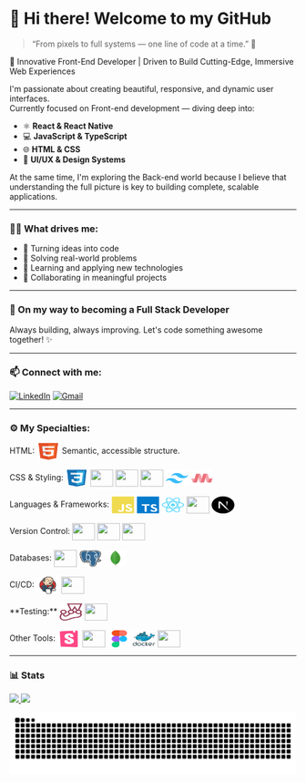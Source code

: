 # 👋 Hi there! Welcome to my GitHub

> “From pixels to full systems — one line of code at a time.” 🚀

🚀 Innovative Front-End Developer | Driven to Build Cutting-Edge, Immersive Web Experiences

I'm passionate about creating beautiful, responsive, and dynamic user interfaces.  
Currently focused on Front-end development — diving deep into:

- ⚛️ **React & React Native** 
- 💻 **JavaScript & TypeScript**
- 🌐 **HTML & CSS**
- 🎨 **UI/UX & Design Systems**

At the same time, I'm exploring the Back-end world because I believe that understanding the full picture is key to building complete, scalable applications.

---

### 👨‍💻 What drives me:
- 🔧 Turning ideas into code
- 🧠 Solving real-world problems
- 🚀 Learning and applying new technologies
- 🤝 Collaborating in meaningful projects

---

### 🌱 On my way to becoming a Full Stack Developer

Always building, always improving. Let's code something awesome together! ✨

---

### 📫 Connect with me:

[![LinkedIn](https://img.shields.io/badge/-LinkedIn-blue?style=for-the-badge&logo=linkedin&logoColor=white)](https://www.linkedin.com/in/ricardo-barbosa-38b760145)
[![Gmail](https://img.shields.io/badge/-Gmail-D14836?style=for-the-badge&logo=gmail&logoColor=white)](mailto:ricardo.baldrez@gmail.com)

---

### ⚙️ My Specialties:
<div style="display: inline_block">
HTML:  
<img align="center" alt="HTML" height="30" width="40" src="https://raw.githubusercontent.com/devicons/devicon/master/icons/html5/html5-original.svg"> Semantic, accessible structure.
<br><br>
CSS & Styling:
<img align="center" height="30" width="40" src="https://raw.githubusercontent.com/devicons/devicon/master/icons/css3/css3-original.svg">
<img align="center" height="30" width="40" src="https://cdn.jsdelivr.net/gh/devicons/devicon/icons/sass/sass-original.svg" />
<img align="center" height="30" width="40" src="https://cdn.jsdelivr.net/gh/devicons/devicon/icons/materialui/materialui-original.svg" />
<img align="center" height="30" width="40" src="https://cdn.jsdelivr.net/gh/devicons/devicon@latest/icons/bootstrap/bootstrap-original-wordmark.svg" />
<img align="center" height="30" width="40" src="https://raw.githubusercontent.com/devicons/devicon/6910f0503efdd315c8f9b858234310c06e04d9c0/icons/tailwindcss/tailwindcss-original.svg" />
<img align="center" height="30" width="40" src="https://raw.githubusercontent.com/devicons/devicon/6910f0503efdd315c8f9b858234310c06e04d9c0/icons/materializecss/materializecss-original.svg" />
<br><br>
Languages & Frameworks: 
<img align="center" height="30" width="40" src="https://raw.githubusercontent.com/devicons/devicon/master/icons/javascript/javascript-plain.svg">
<img align="center" height="30" width="40" src="https://raw.githubusercontent.com/devicons/devicon/master/icons/typescript/typescript-plain.svg">
<img align="center" height="30" width="40" src="https://raw.githubusercontent.com/devicons/devicon/master/icons/react/react-original.svg">
<img align="center" height="30" width="40" src="https://cdn.jsdelivr.net/gh/devicons/devicon/icons/vuejs/vuejs-original-wordmark.svg" />
<img align="center" height="30" width="40" src="https://raw.githubusercontent.com/devicons/devicon/6910f0503efdd315c8f9b858234310c06e04d9c0/icons/nextjs/nextjs-original.svg">
<br><br>
Version Control:
<img align="center" height="30" width="40" src="https://cdn.jsdelivr.net/gh/devicons/devicon/icons/git/git-original.svg" />
<img align="center" height="30" width="40" src="https://cdn.jsdelivr.net/gh/devicons/devicon/icons/github/github-original.svg" />
<img align="center" height="30" width="40" src="https://cdn.jsdelivr.net/gh/devicons/devicon/icons/bitbucket/bitbucket-original-wordmark.svg" />
<br><br>
Databases:
<img align="center" height="30" width="40" src="https://cdn.jsdelivr.net/gh/devicons/devicon/icons/mysql/mysql-original.svg" />
<img align="center" height="30" width="40" src="https://raw.githubusercontent.com/devicons/devicon/6910f0503efdd315c8f9b858234310c06e04d9c0/icons/postgresql/postgresql-original.svg" />
<img align="center" height="30" width="40" src="https://raw.githubusercontent.com/devicons/devicon/6910f0503efdd315c8f9b858234310c06e04d9c0/icons/mongodb/mongodb-original.svg" />
<br><br>
CI/CD:
<img align="center" height="30" width="40" src="https://raw.githubusercontent.com/devicons/devicon/6910f0503efdd315c8f9b858234310c06e04d9c0/icons/jenkins/jenkins-original.svg" />
<img align="center" height="30" width="40" src="https://cdn.jsdelivr.net/gh/devicons/devicon@latest/icons/githubactions/githubactions-original.svg" />  
<br><br>
**Testing:**  
<img align="center" height="30" width="40" src="https://raw.githubusercontent.com/devicons/devicon/6910f0503efdd315c8f9b858234310c06e04d9c0/icons/jest/jest-plain.svg" />
<img align="center" height="30" width="40" src="https://testing-library.com/img/logo-large.png" />
<br><br>
Other Tools:
<img align="center" height="30" width="40" src="https://raw.githubusercontent.com/devicons/devicon/6910f0503efdd315c8f9b858234310c06e04d9c0/icons/storybook/storybook-original.svg" />
<img align="center" height="30" width="40" src="https://cdn.jsdelivr.net/gh/devicons/devicon/icons/linux/linux-original.svg" />
<img align="center" height="30" width="40" src="https://raw.githubusercontent.com/devicons/devicon/6910f0503efdd315c8f9b858234310c06e04d9c0/icons/figma/figma-original.svg" />
<img align="center" height="30" width="40" src="https://raw.githubusercontent.com/devicons/devicon/6910f0503efdd315c8f9b858234310c06e04d9c0/icons/docker/docker-original-wordmark.svg" />
<img align="center" height="30" width="40" src="https://cdn.jsdelivr.net/gh/devicons/devicon@latest/icons/azuredevops/azuredevops-original.svg" />
</div>

---

### 📊 Stats
<div>
  <a href="https://github.com/RicardoBaldrez">
    <img height="180em" src="https://github-readme-stats.vercel.app/api?username=RicardoBaldrez&show_icons=true&theme=nord&include_all_commits=true&count_private=true"/>
    <img height="180em" src="https://github-readme-stats.vercel.app/api/top-langs/?username=RicardoBaldrez&layout=compact&langs_count=7&theme=nord"/>
  </a>
</div>

![Snake animation](https://github.com/RicardoBaldrez/RicardoBaldrez/blob/output/github-contribution-grid-snake.svg)
